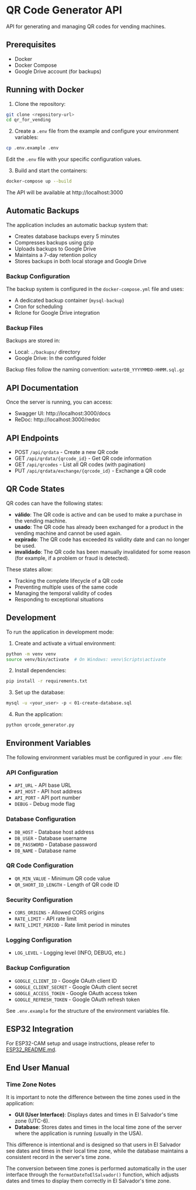 # QR Code Generator API

API for generating and managing QR codes for vending machines.

## Prerequisites

- Docker
- Docker Compose
- Google Drive account (for backups)

## Running with Docker

1. Clone the repository:
```bash
git clone <repository-url>
cd qr_for_vending
```

2. Create a `.env` file from the example and configure your environment variables:
```bash
cp .env.example .env
```
Edit the `.env` file with your specific configuration values.

3. Build and start the containers:
```bash
docker-compose up --build
```

The API will be available at http://localhost:3000

## Automatic Backups

The application includes an automatic backup system that:
- Creates database backups every 5 minutes
- Compresses backups using gzip
- Uploads backups to Google Drive
- Maintains a 7-day retention policy
- Stores backups in both local storage and Google Drive

### Backup Configuration

The backup system is configured in the `docker-compose.yml` file and uses:
- A dedicated backup container (`mysql-backup`)
- Cron for scheduling
- Rclone for Google Drive integration

### Backup Files

Backups are stored in:
- Local: `./backups/` directory
- Google Drive: In the configured folder

Backup files follow the naming convention: `waterDB_YYYYMMDD-HHMM.sql.gz`

## API Documentation

Once the server is running, you can access:
- Swagger UI: http://localhost:3000/docs
- ReDoc: http://localhost:3000/redoc

## API Endpoints

- POST `/api/qrdata` - Create a new QR code
- GET `/api/qrdata/{qrcode_id}` - Get QR code information
- GET `/api/qrcodes` - List all QR codes (with pagination)
- PUT `/api/qrdata/exchange/{qrcode_id}` - Exchange a QR code

## QR Code States

QR codes can have the following states:

- **válido**: The QR code is active and can be used to make a purchase in the vending machine.
- **usado**: The QR code has already been exchanged for a product in the vending machine and cannot be used again.
- **expirado**: The QR code has exceeded its validity date and can no longer be used.
- **invalidado**: The QR code has been manually invalidated for some reason (for example, if a problem or fraud is detected).

These states allow:
- Tracking the complete lifecycle of a QR code
- Preventing multiple uses of the same code
- Managing the temporal validity of codes
- Responding to exceptional situations

## Development

To run the application in development mode:

1. Create and activate a virtual environment:
```bash
python -m venv venv
source venv/bin/activate  # On Windows: venv\Scripts\activate
```

2. Install dependencies:
```bash
pip install -r requirements.txt
```

3. Set up the database:
```bash
mysql -u <your_user> -p < 01-create-database.sql
```

4. Run the application:
```bash
python qrcode_generator.py
```

## Environment Variables

The following environment variables must be configured in your `.env` file:

### API Configuration
- `API_URL` - API base URL
- `API_HOST` - API host address
- `API_PORT` - API port number
- `DEBUG` - Debug mode flag

### Database Configuration
- `DB_HOST` - Database host address
- `DB_USER` - Database username
- `DB_PASSWORD` - Database password
- `DB_NAME` - Database name

### QR Code Configuration
- `QR_MIN_VALUE` - Minimum QR code value
- `QR_SHORT_ID_LENGTH` - Length of QR code ID

### Security Configuration
- `CORS_ORIGINS` - Allowed CORS origins
- `RATE_LIMIT` - API rate limit
- `RATE_LIMIT_PERIOD` - Rate limit period in minutes

### Logging Configuration
- `LOG_LEVEL` - Logging level (INFO, DEBUG, etc.)

### Backup Configuration
- `GOOGLE_CLIENT_ID` - Google OAuth client ID
- `GOOGLE_CLIENT_SECRET` - Google OAuth client secret
- `GOOGLE_ACCESS_TOKEN` - Google OAuth access token
- `GOOGLE_REFRESH_TOKEN` - Google OAuth refresh token

See `.env.example` for the structure of the environment variables file.

## ESP32 Integration

For ESP32-CAM setup and usage instructions, please refer to [ESP32_README.md](ESP32_README.md). 

## End User Manual

### Time Zone Notes

It is important to note the difference between the time zones used in the application:

- **GUI (User Interface)**: Displays dates and times in El Salvador's time zone (UTC-6).
- **Database**: Stores dates and times in the local time zone of the server where the application is running (usually in the USA).

This difference is intentional and is designed so that users in El Salvador see dates and times in their local time zone, while the database maintains a consistent record in the server's time zone.

The conversion between time zones is performed automatically in the user interface through the `formatDateToElSalvador()` function, which adjusts dates and times to display them correctly in El Salvador's time zone. 
